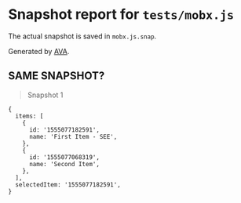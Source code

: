 # Snapshot report for `tests/mobx.js`

The actual snapshot is saved in `mobx.js.snap`.

Generated by [AVA](https://ava.li).

## SAME SNAPSHOT?

> Snapshot 1

    {
      items: [
        {
          id: '1555077182591',
          name: 'First Item - SEE',
        },
        {
          id: '1555077068319',
          name: 'Second Item',
        },
      ],
      selectedItem: '1555077182591',
    }
